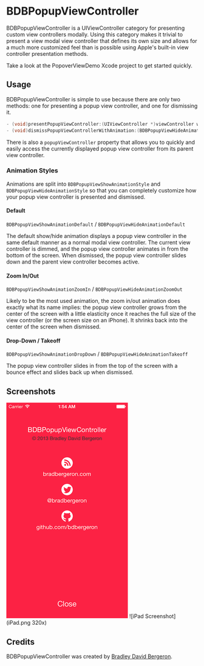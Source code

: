 # BDBPopupViewController

BDBPopupViewController is a UIViewController category for presenting custom view controllers modally. Using this category makes it trivial to present a view modal view controller that defines its own size and allows for a much more customized feel than is possible using Apple's built-in view controller presentation methods.

Take a look at the PopoverViewDemo Xcode project to get started quickly.

## Usage

BDBPopupViewController is simple to use because there are only two methods: one for presenting a popup view controller, and one for dismissing it.

```objective-c
- (void)presentPopupViewController:(UIViewController *)viewController withAnimation:(BDBPopupViewShowAnimationStyle)animation completion:(void (^)(void))completion;
- (void)dismissPopupViewControllerWithAnimation:(BDBPopupViewHideAnimationStyle)animation completion:(void (^)(void))completion;
```

There is also a `popupViewController` property that allows you to quickly and easily access the currently displayed popup view controller from its parent view controller.

### Animation Styles

Animations are split into `BDBPopupViewShowAnimationStyle` and `BDBPopupViewHideAnimationStyle` so that you can completely customize how your popup view controller is presented and dismissed.

#### Default

`BDBPopupViewShowAnimationDefault` / `BDBPopupViewHideAnimationDefault`

The default show/hide animation displays a popup view controller in the same default manner as a normal modal view controller. The current view controller is dimmed, and the popup view controller animates in from the bottom of the screen. When dismissed, the popup view controller slides down and the parent view controller becomes active.

#### Zoom In/Out

`BDBPopupViewShowAnimationZoomIn` / `BDBPopupViewHideAnimationZoomOut`

Likely to be the most used animation, the zoom in/out animation does exactly what its name implies: the popup view controller grows from the center of the screen with a little elasticity once it reaches the full size of the view controller (or the screen size on an iPhone). It shrinks back into the center of the screen when dismissed.

#### Drop-Down / Takeoff

`BDBPopupViewShowAnimationDropDown` / `BDBPopupViewHideAnimationTakeoff`

The popup view controller slides in from the top of the screen with a bounce effect and slides back up when dismissed.

## Screenshots
![iPhone Screenshot](iPhone.png)
![iPad Screenshot](iPad.png 320x)

## Credits

BDBPopupViewController was created by [Bradley David Bergeron](http://www.bradbergeron.com). 